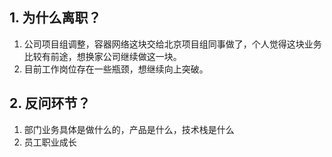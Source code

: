 ## 1. 为什么离职？

1. 公司项目组调整，容器网络这块交给北京项目组同事做了，个人觉得这块业务比较有前途，想换家公司继续做这一块。
2. 目前工作岗位存在一些瓶颈，想继续向上突破。

## 2. 反问环节？

1. 部门业务具体是做什么的，产品是什么，技术栈是什么
2. 员工职业成长
